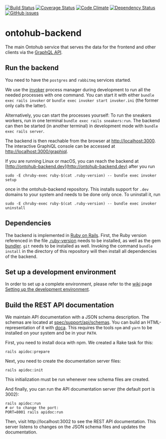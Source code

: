 [![Build Status](https://travis-ci.org/ontohub/ontohub-backend.svg?branch=master)](https://travis-ci.org/ontohub/ontohub-backend)
[![Coverage Status](https://codecov.io/gh/ontohub/ontohub-backend/branch/master/graph/badge.svg)](https://codecov.io/gh/ontohub/ontohub-backend)
[![Code Climate](https://codeclimate.com/github/ontohub/ontohub-backend/badges/gpa.svg)](https://codeclimate.com/github/ontohub/ontohub-backend)
[![Dependency Status](https://gemnasium.com/badges/github.com/ontohub/ontohub-backend.svg)](https://gemnasium.com/github.com/ontohub/ontohub-backend)
[![GitHub issues](https://img.shields.io/github/issues/ontohub/ontohub-backend.svg?maxAge=2592000)](https://waffle.io/ontohub/ontohub-backend?source=ontohub%2Fontohub-backend)

# ontohub-backend
The main Ontohub service that serves the data for the frontend and other clients via the [GraphQL API](http://graphql.org/).

## Run the backend

You need to have the `postgres` and `rabbitmq` services started.

We use the [invoker](http://invoker.codemancers.com) process manager during development to run all the needed processes with one command.
You can start it with either `bundle exec rails invoker` or `bundle exec invoker start invoker.ini` (the former only calls the latter).

Alternatively, you can start the processes yourself:
To run the sneakers workers, run in one terminal `bundle exec rails sneakers:run`.
The backend can then be started (in another terminal) in development mode with `bundle exec rails server`.

The backend is then reachable from the browser at [http://localhost:3000](http://localhost:3000). The interactive GraphiQL console can be accessed at [http://localhost:3000/graphiql](http://localhost:3000/graphiql).

If you are running Linux or macOS, you can reach the backend at [http://ontohub-backend.dev](http://ontohub-backend.dev) after you run
```text
sudo -E chruby-exec ruby-$(cat .ruby-version) -- bundle exec invoker setup
```
once in the ontohub-backend repository.
This installs support for `.dev` domains to your system and needs to be done only once.
To uninstall it, run
```text
sudo -E chruby-exec ruby-$(cat .ruby-version) -- bundle exec invoker uninstall
```

## Dependencies

The backend is implemented in [Ruby on Rails](http://rubyonrails.org).  First,
the Ruby version referenced in the file [.ruby-version](.ruby-version) needs to
be installed, as well as the gem [bundler](http://bundler.io). `git` needs to
be installed as well.  Invoking the command `bundle install` in the directory
of this repository will then install all dependencies of the backend.

## Set up a development environment

In order to set up a complete environment, please refer to the [wiki](https://github.com/ontohub/ontohub-backend/wiki) page [Setting up the development environment](https://github.com/ontohub/ontohub-backend/wiki/Setting-up-the-development-environment).

## Build the REST API documentation

We maintain API documentation with a JSON schema description.
The schemas are located at [spec/support/api/schemas](https://github.com/ontohub/ontohub-backend/tree/master/spec/support/api/schemas).
You can build an HTML-representation of it with [doca](https://github.com/cloudflare/doca).
This requires the tools `npm` and `yarn` to be installed on your system and be in your `PATH`.

First, you need to install doca with npm.
We created a Rake task for this:

    rails apidoc:prepare

Next, you need to create the documentation server files:

    rails apidoc:init

This initialization must be run whenever new schema files are created.

And finally, you can run the API documentation server (the default port is 3002):

    rails apidoc:run
    # or to change the port:
    PORT=8001 rails apidoc:run

Then, visit http://localhost:3002 to see the REST API documentation.
This server listens to changes on the JSON schema files and updates the documentation.
